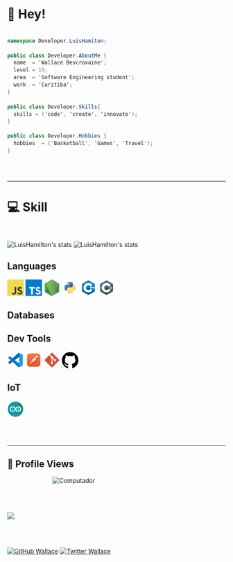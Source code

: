 # 🚀 Hey!

```cs

namespace Developer.LuisHamiton;

public class Developer.AboutMe {
  name  = 'Wallace Bescrovaine';
  level = 19;
  area  = 'Software Engineering student';
  work  = 'Curitiba';  
}

public class Developer.Skills{
  skills = ('code', 'create', 'innovate');
}

public class Developer.Hobbies {
  hobbies  = ('Basketball', 'Games', 'Travel');
}
```
<br /><br />

---


# 💻 Skill
<br />

![LuisHamilton's stats](https://github-readme-stats.vercel.app/api/top-langs/?username=luishamilton&hide_border=true&layout=compact&langs_count=16&theme=radical)
![LuisHamilton's stats](https://github-readme-stats.vercel.app/api?username=luishamilton&show_icons=true&theme=radical&hide=contribs,prs&cache_secons=1800&hide_border=true&include_all_commits=true&&count_private=true&count_ptivate=true)

## Languages
<p>
  <img  width="38" height="38" alingn="left" src="./public/images/javascript.png" alt="Javascript"/>
  <img  width="38" height="38" alingn="left" src="./public/images/typescript.png" alt="Typescript"/>
  <img  width="38" height="38" alingn="left" src="./public/images/nodejs.png" alt="Nodejs"/>
  <img  width="38" height="38" alingn="left" src="./public/images/python.png" alt="Python"/>
  <img  width="38" height="38" alingn="left" src="./public/images/c++.png" alt="C++" />
  <img  width="38" height="38" alingn="left" src="./public/images/csharp.png" alt="C#" />
</p>

## Databases
<p>
</p>

## Dev Tools
<p>  
  <img  width="38" height="38" alingn="left" src="./public/images/vscode.png" alt="VS Code" />
  <img  width="38" height="38" alingn="left" src="./public/images/postman.png" alt="Postman" />
  <img  width="38" height="38" alingn="left" src="./public/images/git.png" alt="Git" />
  <img  width="38" height="38" alingn="left" src="./public/images/github.png" alt="GitHub" />
</p>

## IoT
<p>
  <img  width="38" height="38" alingn="left" src="./public/images/arduino.png" alt="Arduino" />
</p>

<br /><br />

---

## 🌱 Profile Views

<img src="https://raw.githubusercontent.com/MicaelliMedeiros/micaellimedeiros/master/image/computer-illustration.png" min-width="400px" max-width="400px" width="400px" align="right" alt="Computador">

<br /><br /><br /><br />
 <p align="left"> 
   <img alingn="center" src="https://profile-counter.glitch.me/luishamilton/count.svg" />
 </p>

<br /><br /> 

  [![GitHub Wallace]( https://img.shields.io/github/followers/luishamilton?label=follow&style=social)](https://github.com/LuisHamilton)
  [![Twitter Wallace](https://img.shields.io/twitter/follow/SrHamitun?style=social)](https://twitter.com/SrHamitun)
